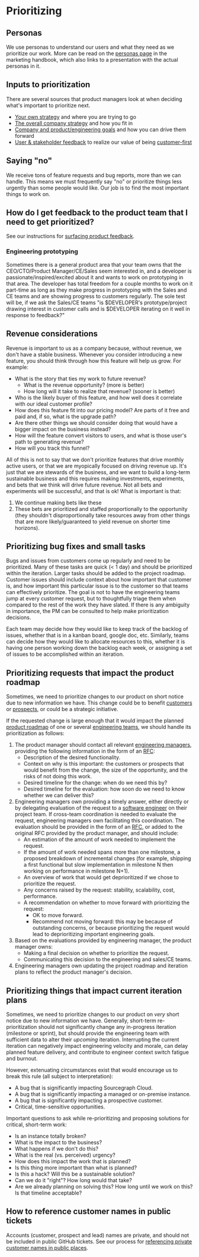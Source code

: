# Prioritizing

## Personas

We use personas to understand our users and what they need as we prioritize our work. More can be read on the [personas page](../../../marketing/personas.md) in the marketing handbook, which also links to a presentation with the actual personas in it.

## Inputs to prioritization

There are several sources that product managers look at when deciding what's important to prioritize next.

- [Your own strategy](../../../company/strategy/index.md#per-team-strategy-pages) and where you are trying to go
- [The overall company strategy](../../../company/strategy/index.md) and how you fit in
- [Company and product/engineering goals](../../../company/goals/index.md) and how you can drive them forward
- [User & stakeholder feedback](user_stakeholder_feedback.md) to realize our value of being [customer-first](../../../company/values.md#customer-first)

## Saying "no"

We receive tons of feature requests and bug reports, more than we can handle. This means we must frequently say "no" or prioritize things less urgently than some people would like. Our job is to find the most important things to work on.

## How do I get feedback to the product team that I need to get prioritized?

See our instructions for [surfacing product feedback](../surfacing_product_feedback.md).

### Engineering prototyping

Sometimes there is a general product area that your team owns that the CEO/CTO/Product Manager/CE/Sales seem interested in, and a developer is passionate/inspired/excited about it and wants to work on prototyping in that area. The developer has total freedom for a couple months to work on it part-time as long as they make progress in prototyping with the Sales and CE teams and are showing progress to customers regularly. The sole test will be, if we ask the Sales/CE teams "is $DEVELOPER's prototype/project drawing interest in customer calls and is $DEVELOPER iterating on it well in response to feedback?"

## Revenue considerations

Revenue is important to us as a company because, without revenue, we don't have a stable business. Whenever you consider introducing a new feature, you should think through how this feature will help us grow. For example:

- What is the story that ties my work to future revenue?
  - What is the revenue opportunity? (more is better)
  - How long will it take to realize that revenue? (sooner is better)
- Who is the likely buyer of this feature, and how well does it correlate with our ideal customer profile?
- How does this feature fit into our pricing model? Are parts of it free and paid and, if so, what is the upgrade path?
- Are there other things we should consider doing that would have a bigger impact on the business instead?
- How will the feature convert visitors to users, and what is those user's path to generating revenue?
- How will you track this funnel?

All of this is not to say that we don't prioritize features that drive monthly active users, or that we are myopically focused on driving revenue up. It's just that we are stewards of the business, and we want to build a long-term sustainable business and this requires making investments, experiments, and bets that we think will drive future revenue. Not all bets and experiments will be successful, and that is ok! What is important is that:

1. We continue making bets like these
1. These bets are prioritized and staffed proportionally to the opportunity (they shouldn't disproportionally take resources away from other things that are more likely/guaranteed to yield revenue on shorter time horizons).

## Prioritizing bug fixes and small tasks

Bugs and issues from customers come up regularly and need to be prioritized. Many of these tasks are quick (< 1 day) and should be prioritized within the iteration. Larger tasks should be added to the project roadmap. Customer issues should include context about how important that customer is, and how important this particular issue is to the customer so that teams can effectively prioritize. The goal is not to have the engineering teams jump at every customer request, but to thoughtfully triage them when compared to the rest of the work they have slated. If there is any ambiguity in importance, the PM can be consulted to help make prioritization decisions.

Each team may decide how they would like to keep track of the backlog of issues, whether that is in a kanban board, google doc, etc. Similarly, teams can decide how they would like to allocate resources to this, whether it is having one person working down the backlog each week, or assigning a set of issues to be accomplished within an iteration.

## Prioritizing requests that impact the product roadmap

Sometimes, we need to prioritize changes to our product on short notice due to new information we have. This change could be to benefit [customers](../../sales/index.md#customer) or [prospects](../../../sales/index.md#prospect), or could be a strategic initiative.

If the requested change is large enough that it would impact the planned [product roadmap](../index.md#roadmap) of one or several [engineering teams](../../engineering/index.md#teams), we should handle its prioritization as follows:

1. The product manager should contact all relevant [engineering managers](../../engineering/roles.md#engineering_manager), providing the following information in the form of an [RFC](../../../communication/rfcs/index.md):
   - Description of the desired functionality.
   - Context on why is this important: the customers or prospects that would benefit from the change, the size of the opportunity, and the risks of not doing this work.
   - Desired timeline for the change: when do we need this by?
   - Desired timeline for the evaluation: how soon do we need to know whether we can deliver this?
1. Engineering managers own providing a timely answer, either directly or by delegating evaluation of the request to a [software engineer](../../engineering/roles.md#software-engineer) on their project team. If cross-team coordination is needed to evaluate the request, engineering managers own facilitating this coordination. The evaluation should be provided in the form of an [RFC](../../../communication/rfcs/index.md), or added to the original RFC provided by the product manager, and should include:
   - An estimation of the amount of work needed to implement the request.
   - If the amount of work needed spans more than one milestone, a proposed breakdown of incremental changes (for example, shipping a first functional but slow implementation in milestone N then working on performance in milestone N+1).
   - An overview of work that would get deprioritized if we chose to prioritize the request.
   - Any concerns raised by the request: stability, scalability, cost, performance.
   - A recommendation on whether to move forward with prioritizing the request:
     - OK to move forward.
     - Recommend not moving forward: this may be because of outstanding concerns, or because prioritizing the request would lead to deprioritizing important engineering goals.
1. Based on the evaluations provided by engineering manager, the product manager owns:
   - Making a final decision on whether to prioritize the request.
   - Communicating this decision to the engineering and sales/CE teams.
1. Engineering managers own updating the project roadmap and iteration plans to reflect the product manager's decision.

## Prioritizing things that impact current iteration plans

Sometimes, we need to prioritize changes to our product on _very_ short notice due to new information we have. Generally, short-term re-prioritization should not significantly change any in-progress iteration (milestone or sprint), but should provide the engineering team with sufficient data to alter their _upcoming_ iteration. Interrupting the current iteration can negatively impact engineering velocity and morale, can delay planned feature delivery, and contribute to engineer context switch fatigue and burnout.

However, extenuating circumstances exist that would encourage us to break this rule (all subject to interpretation):

- A bug that is significantly impacting Sourcegraph Cloud.
- A bug that is significantly impacting a managed or on-premise instance.
- A bug that is significantly impacting a prospective customer.
- Critical, time-sensitive opportunities.

Important questions to ask while re-prioritizing and proposing solutions for critical, short-term work:

- Is an instance totally broken?
- What is the impact to the business?
- What happens if we don't do this?
- What is the real (vs. perceived) urgency?
- How does this impact the work that is planned?
- Is this thing more important than what is planned?
- Is this a hack? Will this be a sustainable solution?
- Can we do it "right"? How long would that take?
- Are we already planning on solving this? How long until we work on this? Is that timeline acceptable?

## How to reference customer names in public tickets

Accounts (customer, prospect and lead) names are private, and should not be included in public GitHub tickets. See our process for [referencing private customer names in public places](../../../bizops/customer_ops_tools.md#linking-to-customer-or-prospect-names-in-public-places).

